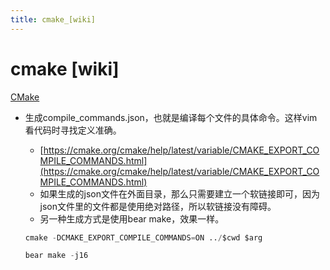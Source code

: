 ```yaml
---
title: cmake_[wiki]
---
```


# cmake [wiki]

[CMake](https://cmake.org/)

- 生成compile_commands.json，也就是编译每个文件的具体命令。这样vim看代码时寻找定义准确。
    - [https://cmake.org/cmake/help/latest/variable/CMAKE_EXPORT_COMPILE_COMMANDS.html](https://cmake.org/cmake/help/latest/variable/CMAKE_EXPORT_COMPILE_COMMANDS.html)
    - 如果生成的json文件在外面目录，那么只需要建立一个软链接即可，因为json文件里的文件都是使用绝对路径，所以软链接没有障碍。
    - 另一种生成方式是使用bear make，效果一样。
    
    ```python
    cmake -DCMAKE_EXPORT_COMPILE_COMMANDS=ON ../$cwd $arg
    
    bear make -j16
    ```